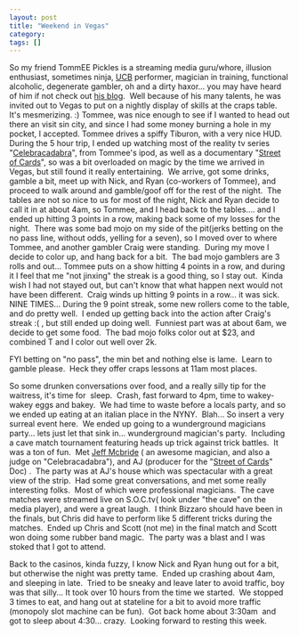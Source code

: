 ```yaml
---
layout: post
title: "Weekend in Vegas"
category: 
tags: []
---
```



So my friend TommEE Pickles is a streaming media guru/whore, illusion enthusiast, sometimes ninja, <a title="UCB" href="http://www.ucbtheatre.com/" target="_blank">UCB</a> performer, magician in training, functional alcoholic, degenerate gambler, oh and a dirty haxor... you may have heard of him if not check out <a title="his blog" href="http://tommee.net/His%20Blog/his%20blog.html" target="_blank">his blog</a>.  Well because of his many talents, he was invited out to Vegas to put on a nightly display of skills at the craps table.  It's mesmerizing. :) <!--more-->Tommee, was nice enough to see if I wanted to head out there an visit sin city, and since I had some money burning a hole in my pocket, I accepted.
Tommee drives a spiffy Tiburon, with a very nice HUD.  During the 5 hour trip, I ended up watching most of the reality tv series "<a title="Celebracadabra" href="http://www.vh1.com/shows/dyn/celebracadabra/series.jhtml" target="_blank">Celebracadabra</a>", from Tommee's ipod, as well as a documentary "<a title="SOC" href="http://streetofcards.com/newsite/" target="_blank">Street of Cards</a>", so was a bit overloaded on magic by the time we arrived in Vegas, but still found it really entertaining.  We arrive, got some drinks, gamble a bit, meet up with Nick, and Ryan (co-workers of Tommee), and proceed to walk around and gamble/goof off for the rest of the night.  The tables are not so nice to us for most of the night, Nick and Ryan decide to call it in at about 4am, so Tommee, and I head back to the tables.... and I ended up hitting 3 points in a row, making back some of my losses for the night.  There was some bad mojo on my side of the pit(jerks betting on the no pass line, without odds, yelling for a seven), so I moved over to where Tommee, and another gambler Craig were standing.  During my move I decide to color up, and hang back for a bit.  The bad mojo gamblers are 3 rolls and out... Tommee puts on a show hitting 4 points in a row, and during it I feel that me "not jinxing" the streak is a good thing, so I stay out.  Kinda wish I had not stayed out, but can't know that what happen next would not have been different.  Craig winds up hitting 9 points in a row... it was sick.   NINE TIMES... During the 9 point streak, some new rollers come to the table, and do pretty well.  I ended up getting back into the action after Craig's streak :( , but still ended up doing well.  Funniest part was at about 6am, we decide to get some food.  The bad mojo folks color out at $23, and combined T and I color out well over 2k.

FYI betting on "no pass", the min bet and nothing else is lame.  Learn to gamble please.  Heck they offer craps lessons at 11am most places.

So some drunken conversations over food, and a really silly tip for the waitress, it's time for  sleep.  Crash, fast forward to 4pm, time to wakey-wakey eggs and bakey.  We had time to waste before a locals party, and so we ended up eating at an italian place in the NYNY.  Blah... So insert a very surreal event here.  We ended up going to a wunderground magicians party... lets just let that sink in... wunderground magician's party.  Including a cave match tournament featuring heads up trick against trick battles.  It was a ton of fun.  Met <a title="Jeff" href="http://www.mcbridemagic.com/" target="_blank">Jeff Mcbride</a> ( an awesome magician, and also a judge on "Celebracadabra"), and AJ (producer for the "<a title="SOC" href="http://streetofcards.tv" target="_blank">Street of Cards</a>" Doc) .  The party was at AJ's house which was spectacular with a great view of the strip.  Had some great conversations, and met some really interesting folks.  Most of which were professional magicians.  The cave matches were streamed live on S.O.C.tv( look under "the cave" on the media player), and were a great laugh.  I think Bizzaro should have been in the finals, but Chris did have to perform like 5 different tricks during the matches.  Ended up Chris and Scott (not me) in the final match and Scott won doing some rubber band magic.  The party was a blast and I was stoked that I got to attend.

Back to the casinos, kinda fuzzy, I know Nick and Ryan hung out for a bit, but otherwise the night was pretty tame.  Ended up crashing about 4am, and sleeping in late.  Tried to be sneaky and leave later to avoid traffic, boy was that silly... It took over 10 hours from the time we started.  We stopped 3 times to eat, and hang out at stateline for a bit to avoid more traffic (monopoly slot machine can be fun).  Got back home about 3:30am  and got to sleep about 4:30... crazy.  Looking forward to resting this week.
